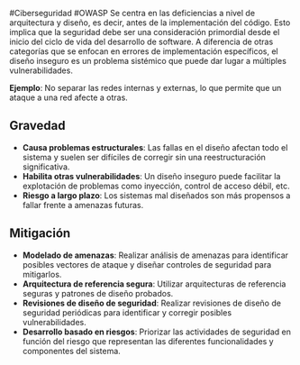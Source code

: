 #Ciberseguridad #OWASP 
Se centra en las deficiencias a nivel de arquitectura y diseño, es decir, antes de la implementación del código. Esto implica que la seguridad debe ser una consideración primordial desde el inicio del ciclo de vida del desarrollo de software. A diferencia de otras categorías que se enfocan en errores de implementación específicos, el diseño inseguro es un problema sistémico que puede dar lugar a múltiples vulnerabilidades.

**Ejemplo**: No separar las redes internas y externas, lo que permite que un ataque a una red afecte a otras.
## Gravedad
- **Causa problemas estructurales**: Las fallas en el diseño afectan todo el sistema y suelen ser difíciles de corregir sin una reestructuración significativa.
- **Habilita otras vulnerabilidades**: Un diseño inseguro puede facilitar la explotación de problemas como inyección, control de acceso débil, etc.
- **Riesgo a largo plazo**: Los sistemas mal diseñados son más propensos a fallar frente a amenazas futuras.
## Mitigación
- **Modelado de amenazas**: Realizar análisis de amenazas para identificar posibles vectores de ataque y diseñar controles de seguridad para mitigarlos.
- **Arquitectura de referencia segura**: Utilizar arquitecturas de referencia seguras y patrones de diseño probados.
- **Revisiones de diseño de seguridad**: Realizar revisiones de diseño de seguridad periódicas para identificar y corregir posibles vulnerabilidades.
- **Desarrollo basado en riesgos**: Priorizar las actividades de seguridad en función del riesgo que representan las diferentes funcionalidades y componentes del sistema.